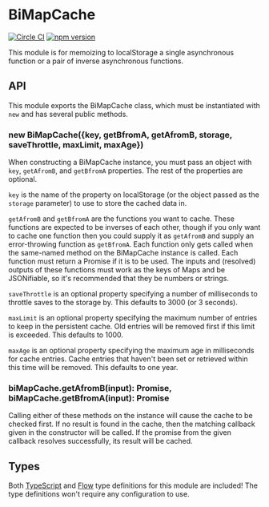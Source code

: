 # BiMapCache

[![Circle CI](https://circleci.com/gh/StreakYC/bimapcache.svg?style=shield)](https://circleci.com/gh/StreakYC/bimapcache)
[![npm version](https://badge.fury.io/js/bimapcache.svg)](https://badge.fury.io/js/bimapcache)

This module is for memoizing to localStorage a single asynchronous function or a
pair of inverse asynchronous functions.

## API

This module exports the BiMapCache class, which must be instantiated with `new`
and has several public methods.

### new BiMapCache({key, getBfromA, getAfromB, storage, saveThrottle, maxLimit, maxAge})

When constructing a BiMapCache instance, you must pass an object with `key`,
`getAfromB`, and `getBfromA` properties. The rest of the properties are
optional.

`key` is the name of the property on localStorage (or the object passed as the
`storage` parameter) to use to store the cached data in.

`getAfromB` and `getBfromA` are the functions you want to cache. These functions
are expected to be inverses of each other, though if you only want to cache one
function then you could supply it as `getAfromB` and supply an error-throwing
function as `getBfromA`. Each function only gets called when the same-named
method on the BiMapCache instance is called. Each function must return a Promise
if it is to be used. The inputs and (resolved) outputs of these functions must
work as the keys of Maps and be JSONifiable, so it's recommended that they be
numbers or strings.

`saveThrottle` is an optional property specifying a number of milliseconds to
throttle saves to the storage by. This defaults to 3000 (or 3 seconds).

`maxLimit` is an optional property specifying the maximum number of entries to
keep in the persistent cache. Old entries will be removed first if this limit is
exceeded. This defaults to 1000.

`maxAge` is an optional property specifying the maximum age in milliseconds for
cache entries. Cache entries that haven't been set or retrieved within this time
will be removed. This defaults to one year.

### biMapCache.getAfromB(input): Promise, biMapCache.getBfromA(input): Promise

Calling either of these methods on the instance will cause the cache to be
checked first. If no result is found in the cache, then the matching callback
given in the constructor will be called. If the promise from the given callback
resolves successfully, its result will be cached.

## Types

Both [TypeScript](https://www.typescriptlang.org/) and
[Flow](https://flowtype.org/) type definitions for this module are included!
The type definitions won't require any configuration to use.
